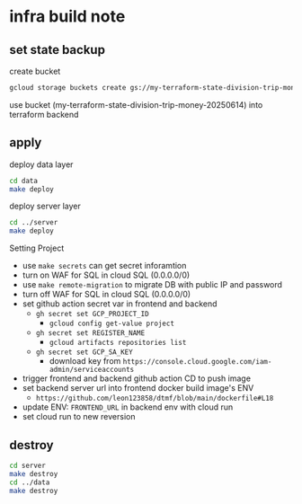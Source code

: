 # infra build note

## set state backup

create bucket

```bash
gcloud storage buckets create gs://my-terraform-state-division-trip-money-20250614 --project=division-trip-money --location=ASIA-EAST1 --uniform-bucket-level-access
```

use bucket (my-terraform-state-division-trip-money-20250614) into terraform backend

## apply

deploy data layer

```bash
cd data
make deploy
```

deploy server layer

```bash
cd ../server
make deploy
```

Setting Project

- use `make secrets` can get secret inforamtion
- turn on WAF for SQL in cloud SQL (0.0.0.0/0)
- use `make remote-migration` to migrate DB with public IP and password
- turn off WAF for SQL in cloud SQL (0.0.0.0/0)
- set github action secret var in frontend and backend
  - `gh secret set GCP_PROJECT_ID`
    - `gcloud config get-value project`
  - `gh secret set REGISTER_NAME`
    - `gcloud artifacts repositories list`
  - `gh secret set GCP_SA_KEY`
    - download key from `https://console.cloud.google.com/iam-admin/serviceaccounts`
- trigger frontend and backend github action CD to push image
- set backend server url into frontend docker build image's ENV
  - `https://github.com/leon123858/dtmf/blob/main/dockerfile#L18`
- update ENV: `FRONTEND_URL` in backend env with cloud run
- set cloud run to new reversion

## destroy

```bash
cd server
make destroy
cd ../data
make destroy
```
